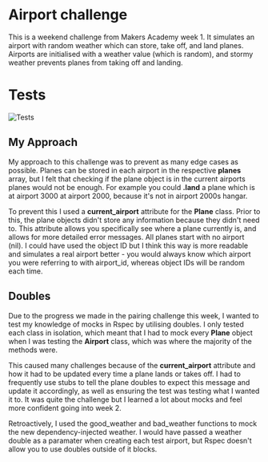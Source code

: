 # Airport challenge

This is a weekend challenge from Makers Academy week 1. It simulates an airport with random weather which can store, take off, and land planes. Airports are initialised with a weather value (which is random), and stormy weather prevents planes from taking off and landing.

# Tests

![Tests](https://i.gyazo.com/44a4de0bc5112c24054f80a60a104769.png)

## My Approach

My approach to this challenge was to prevent as many edge cases as possible. Planes can be stored in each airport in the respective **planes** array, but I felt that checking if the plane object is in the current airports planes would not be enough. For example you could **.land** a plane which is at airport 3000 at airport 2000, because it's not in airport 2000s hangar.

To prevent this I used a **current_airport** attribute for the **Plane** class. Prior to this, the plane objects didn't store any information because they didn't need to. This attribute allows you specifically see where a plane currently is, and allows for more detailed error messages. All planes start with no airport (nil). I could have used the object ID but I think this way is more readable and simulates a real airport better - you would always know which airport you were referring to with airport_id, whereas object IDs will be random each time.

## Doubles

Due to the progress we made in the pairing challenge this week, I wanted to test my knowledge of mocks in Rspec by utilising doubles. I only tested each class in isolation, which meant that I had to mock every **Plane** object when I was testing the **Airport** class, which was where the majority of the methods were.

This caused many challenges because of the **current_airport** attribute and how it had to be updated every time a plane lands or takes off. I had to frequently use stubs to tell the plane doubles to expect this message and update it accordingly, as well as ensuring the test was testing what I wanted it to. It was quite the challenge but I learned a lot about mocks and feel more confident going into week 2.

Retroactively, I used the good_weather and bad_weather functions to mock the new dependency-injected weather. I would have passed a weather double as a paramater when creating each test airport, but Rspec doesn't allow you to use doubles outside of it blocks.

